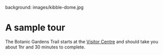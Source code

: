 background: images/kibble-dome.jpg

# A sample tour

The Botanic Gardens Trail starts at the [Visitor Centre](curators-house.html)
and should take you about 1hr and 30 minutes to complete.


